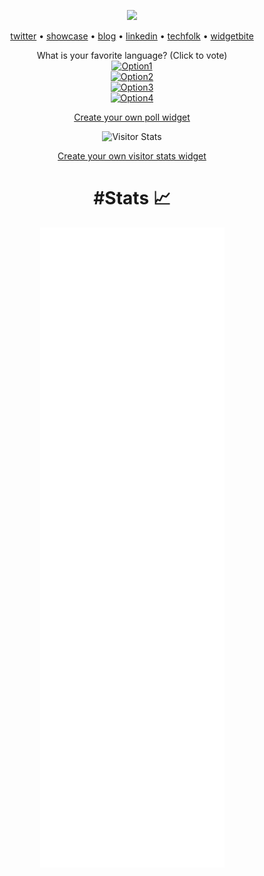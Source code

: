 <p align="center">
  <img src="https://widgetbite.com/banner?title=Timmoth&subtitle=Creative%20coder%2C%20Dotnet%20enthusiast%20&font=helvetica&backgroundpalette=twilight&titletransform=scale&subtitletransform=skew&fontpalette=pastels" />
</p>
<p align="center">
  <a href="https://twitter.com/Timmoth_j">twitter</a> •
  <a href="https://timmoth.com/showcase">showcase</a> •
  <a href="https://timmoth.com/posts">blog</a> •
  <a href="https://www.linkedin.com/in/timmoth/">linkedin</a> •
  <a href="https://techfolk.dev/">techfolk</a> •
  <a href="https://widgetbite.com/">widgetbite</a>
  <br />
</p>

<div align="center">
What is your favorite language? (Click to vote)
</br>
<a href="https://widgetbite.com/polls/8b07d87b-7da9-4790-bd54-5cb76cd2e27b/options/1/vote">
<img alt="Option1" src="https://widgetbite.com/polls/8b07d87b-7da9-4790-bd54-5cb76cd2e27b/options/1"/>
</a>
</br>

<a href="https://widgetbite.com/polls/8b07d87b-7da9-4790-bd54-5cb76cd2e27b/options/2/vote">
<img alt="Option2" src="https://widgetbite.com/polls/8b07d87b-7da9-4790-bd54-5cb76cd2e27b/options/2"/>
</a>
</br>

<a href="https://widgetbite.com/polls/8b07d87b-7da9-4790-bd54-5cb76cd2e27b/options/3/vote">
<img alt="Option3" src="https://widgetbite.com/polls/8b07d87b-7da9-4790-bd54-5cb76cd2e27b/options/3"/>
</a> 
</br>

<a href="https://widgetbite.com/polls/8b07d87b-7da9-4790-bd54-5cb76cd2e27b/options/4/vote">
<img alt="Option4" src="https://widgetbite.com/polls/8b07d87b-7da9-4790-bd54-5cb76cd2e27b/options/4"/>
</a>
</br>
</div>
<p align="center">
    <a href="https://widgetbite.com">Create your own poll widget</a>
</p>

<div align="center">
  <img alt="Visitor Stats" src="https://widgetbite.com/stats/timmoth"/>  
</div>
<p align="center">
    <a href="https://widgetbite.com">Create your own visitor stats widget</a>
</p>

<h1 align="center">#Stats 📈</h1>       

<p align="center">
  <img src="/github-metrics.svg" />
</p>
